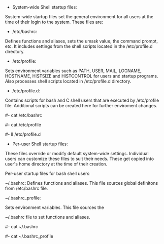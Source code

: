 - System-wide Shell startup files: 

System-wide startup files set the general environment
for all users at the time of their login to the 
system. These files are:

- /etc/bashrc: 

Defines functions and aliases, sets the umask value, 
the command prompt, etc. It includes settings from
the shell scripts located in the /etc/profile.d
directory.

- /etc/profile: 

Sets environment variables such as PATH, USER, MAIL,
LOGNAME, HOSTNAME, HISTSIZE and HISTCONTROL for users
and startup programs. Also processes shell scripts
located in /etc/profile.d directory.


- /etc/profile.d: 

Contains scripts for bash and C shell users that are
executed by /etc/profile file. Additional scripts 
can be created here for further enviroment changes.

#- cat /etc/bashrc

#- cat /etc/profile

#- ll /etc/profile.d




- Per-user Shell startup files: 

These files override or modify default system-wide
settings. Individual users can customize these files
to suit their needs. These get copied into user's
home directory at the time of their creation.

Per-user startup files for bash shell users:

~/.bashrc:
Defines functions and aliases. This file sources
global definitons from /etc/bashrc file.

~/.bashrc_profile:

Sets environment variables. This file sources the

~/.bashrc file to set functions and aliases.

 
#- cat ~/.bashrc

#- cat ~/.bashrc_profile
















